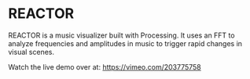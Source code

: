 # REACTOR
REACTOR is a music visualizer built with Processing. It uses an FFT to analyze frequencies and amplitudes in music to trigger rapid changes in visual scenes.

Watch the live demo over at: https://vimeo.com/203775758
